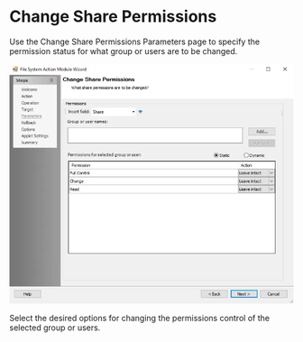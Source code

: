 # Change Share Permissions

Use the Change Share Permissions Parameters page to specify the permission status for what group or
users are to be changed.

![File System Action Module Wizard Change Share Permissions Parameters page](../../../../../../../static/img/product_docs/accessanalyzer/enterpriseauditor/admin/action/filesystem/parameters/changesharepermissions.webp)

Select the desired options for changing the permissions control of the selected group or users.

